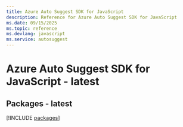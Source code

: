 ```yaml
---
title: Azure Auto Suggest SDK for JavaScript
description: Reference for Azure Auto Suggest SDK for JavaScript
ms.date: 09/15/2025
ms.topic: reference
ms.devlang: javascript
ms.service: autosuggest
---
```

# Azure Auto Suggest SDK for JavaScript - latest
## Packages - latest
[!INCLUDE [packages](auto-suggest-index.md)]